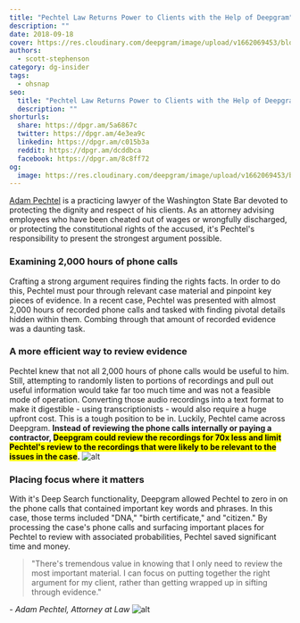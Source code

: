 ```yaml
---
title: "Pechtel Law Returns Power to Clients with the Help of Deepgram"
description: ""
date: 2018-09-18
cover: https://res.cloudinary.com/deepgram/image/upload/v1662069453/blog/customer-story-legal-transcription/placeholder-post-image%402x.jpg
authors:
  - scott-stephenson
category: dg-insider
tags:
  - ohsnap
seo:
  title: "Pechtel Law Returns Power to Clients with the Help of Deepgram"
  description: ""
shorturls:
  share: https://dpgr.am/5a6867c
  twitter: https://dpgr.am/4e3ea9c
  linkedin: https://dpgr.am/c015b3a
  reddit: https://dpgr.am/dcddbca
  facebook: https://dpgr.am/8c8ff72
og:
  image: https://res.cloudinary.com/deepgram/image/upload/v1662069453/blog/customer-story-legal-transcription/placeholder-post-image%402x.jpg
---
```


[Adam Pechtel](http://pechtellaw.com/) is a practicing lawyer of the Washington State Bar devoted to protecting the dignity and respect of his clients. As an attorney advising employees who have been cheated out of wages or wrongfully discharged, or protecting the constitutional rights of the accused, it's Pechtel's responsibility to present the strongest argument possible.

### Examining 2,000 hours of phone calls

Crafting a strong argument requires finding the rights facts. In order to do this, Pechtel must pour through relevant case material and pinpoint key pieces of evidence. In a recent case, Pechtel was presented with almost 2,000 hours of recorded phone calls and tasked with finding pivotal details hidden within them. Combing through that amount of recorded evidence was a daunting task.

### A more efficient way to review evidence

Pechtel knew that not all 2,000 hours of phone calls would be useful to him. Still, attempting to randomly listen to portions of recordings and pull out useful information would take far too much time and was not a feasible mode of operation. Converting those audio recordings into a text format to make it digestible - using transcriptionists - would also require a huge upfront cost. This is a tough position to be in. Luckily, Pechtel came across Deepgram. **Instead of reviewing the phone calls internally or paying a contractor, <mark>Deepgram could review the recordings for 70x less and limit Pechtel's review to the recordings that were likely to be relevant to the issues in the case</mark>.** ![alt](/wp-content/uploads/2018/09/helloquence-51716-unsplash.jpg)

### Placing focus where it matters

With it's Deep Search functionality, Deepgram allowed Pechtel to zero in on the phone calls that contained important key words and phrases. In this case, those terms included "DNA," "birth certificate," and "citizen." By processing the case's phone calls and surfacing important places for Pechtel to review with associated probabilities, Pechtel saved significant time and money.

> "There's tremendous value in knowing that I only need to review the most important material. I can focus on putting together the right argument for my client, rather than getting wrapped up in sifting through evidence."

_- Adam Pechtel, Attorney at Law_ ![alt](/wp-content/uploads/2018/09/rawpixel-567016-unsplash.jpg)
